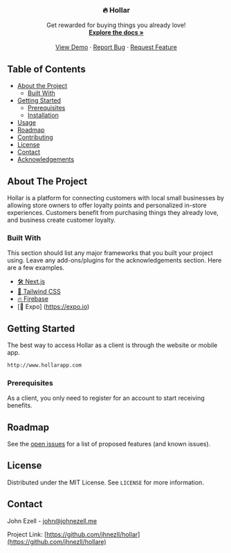 <!-- PROJECT LOGO -->
<br />
<p align="center">
  <h3 align="center">🔥 Hollar</h3>

  <p align="center">
    Get rewarded for buying things you already love!
    <br />
    <a href="/"><strong>Explore the docs »</strong></a>
    <br />
    <br />
    <a href="/">View Demo</a>
    ·
    <a href="/">Report Bug</a>
    ·
    <a href="/">Request Feature</a>
  </p>

<!-- TABLE OF CONTENTS -->
## Table of Contents

* [About the Project](#about-the-project)
  * [Built With](#built-with)
* [Getting Started](#getting-started)
  * [Prerequisites](#prerequisites)
  * [Installation](#installation)
* [Usage](#usage)
* [Roadmap](#roadmap)
* [Contributing](#contributing)
* [License](#license)
* [Contact](#contact)
* [Acknowledgements](#acknowledgements)



<!-- ABOUT THE PROJECT -->
## About The Project
Hollar is a platform for connecting customers with local small businesses by allowing store owners to offer loyalty 
points and personalized in-store experiences. Customers benefit from purchasing things they already love, and business
create customer loyalty.

### Built With
This section should list any major frameworks that you built your project using. Leave any add-ons/plugins for the acknowledgements section. Here are a few examples.
* [🛠 Next.js](https://getbootstrap.com)
* [🎨 Tailwind CSS](https://jquery.com)
* [🔥 Firebase](https://laravel.com)
* [📱 Expo] (https://expo.io)

<!-- GETTING STARTED -->
## Getting Started
The best way to access Hollar as a client is through the website or mobile app.

```sh
http://www.hollarapp.com
```

### Prerequisites

As a client, you only need to register for an account to start receiving benefits.

<!-- ROADMAP -->
## Roadmap

See the [open issues](https://github.com/jhnezll/hollar) for a list of proposed features (and known issues).

<!-- LICENSE -->
## License

Distributed under the MIT License. See `LICENSE` for more information.


<!-- CONTACT -->
## Contact

John Ezell - john@johnezell.me

Project Link: [https://github.com/jhnezll/hollar](https://github.com/jhnezll/hollare)
